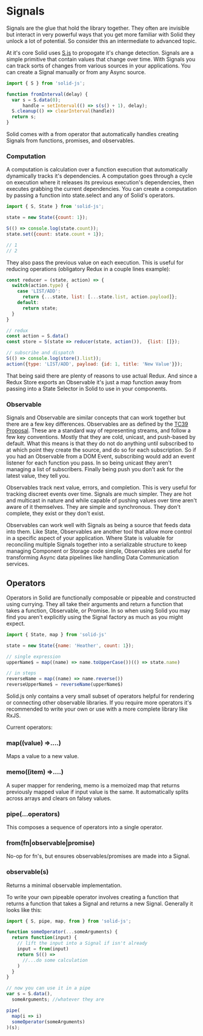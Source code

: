 # Signals

Signals are the glue that hold the library together. They often are invisible but interact in very powerful ways that you get more familiar with Solid they unlock a lot of potential. So consider this an intermediate to advanced topic.

At it's core Solid uses [S.js](https://github.com/adamhaile/S) to propogate it's change detection. Signals are a simple primitive that contain values that change over time. With Signals you can track sorts of changes from various sources in your applications. You can create a Signal manually or from any Async source.

```js
import { S } from 'solid-js';

function fromInterval(delay) {
  var s = S.data(0);
      handle = setInterval(() => s(s() + 1), delay);
  S.cleanup(() => clearInterval(handle))
  return s;
}
```
Solid comes with a from operator that automatically handles creating Signals from functions, promises, and observables.

### Computation

A computation is calculation over a function execution that automatically dynamically tracks it's dependencies. A computation goes through a cycle on execution where it releases its previous execution's dependencies, then executes grabbing the current dependencies. You can create a computation by passing a function into state.select and any of Solid's operators.

```js
import { S, State } from 'solid-js';

state = new State({count: 1});

S(() => console.log(state.count));
state.set({count: state.count + 1});

// 1
// 2
```

They also pass the previous value on each execution. This is useful for reducing operations (obligatory Redux in a couple lines example):

```js
const reducer = (state, action) => {
  switch(action.type) {
    case 'LIST/ADD':
      return {...state, list: [...state.list, action.payload]};
    default:
      return state;
  }
}

// redux
const action = S.data()
const store = S(state => reducer(state, action()),  {list: []});

// subscribe and dispatch
S(() => console.log(store().list));
action({type: 'LIST/ADD', payload: {id: 1, title: 'New Value'}});
```
That being said there are plenty of reasons to use actual Redux. And since a Redux Store exports an Observable it's just a map function away from passing into a State Selector in Solid to use in your components.

### Observable

Signals and Observable are similar concepts that can work together but there are a few key differences. Observables are as defined by the [TC39 Proposal](https://github.com/tc39/proposal-observable). These are a standard way of representing streams, and follow a few key conventions. Mostly that they are cold, unicast, and push-based by default. What this means is that they do not do anything until subscribed to at which point they create the source, and do so for each subscription. So if you had an Observable from a DOM Event, subscribing would add an event listener for each function you pass. In so being unicast they aren't managing a list of subscribers. Finally being push you don't ask for the latest value, they tell you.

Observables track next value, errors, and completion. This is very useful for tracking discreet events over time. Signals are much simpler. They are hot and multicast in nature and while capable of pushing values over time aren't aware of it themselves. They are simple and synchronous. They don't complete, they exist or they don't exist.

Observables can work well with Signals as being a source that feeds data into them. Like State, Observables are another tool that allow more control in a specific aspect of your application. Where State is valuable for reconciling multiple Signals together into a serializable structure to keep managing Component or Storage code simple, Observables are useful for transforming Async data pipelines like handling Data Communication services.

## Operators

Operators in Solid are functionally composable or pipeable and constructed using currying. They all take their arguments and return a function that takes a function, Observable, or Promise. In so when using Solid you may find you aren't explicitly using the Signal factory as much as you might expect.

```js
import { State, map } from 'solid-js'

state = new State({name: 'Heather', count: 1});

// single expression
upperName$ = map((name) => name.toUpperCase())(() => state.name)

// in steps
reverseName = map((name) => name.reverse())
reverseUpperName$ = reverseName(upperName$)
```

Solid.js only contains a very small subset of operators helpful for rendering or connecting other observable libraries. If you require more operators it's recommended to write your own or use with a more complete library like RxJS.

Current operators:

### map((value) =>....)
Maps a value to a new value.

### memo((item) =>....)
A super mapper for rendering, memo is a memoized map that returns previously mapped value if input value is the same. It automatically splits across arrays and clears on falsey values.

### pipe(...operators)
This composes a sequence of operators into a single operator.

### from(fn|observable|promise)
No-op for fn's, but ensures observables/promises are made into a Signal.

### observable(s)
Returns a minimal observable implementation.

To write your own pipeable operator involves creating a function that returns a function that takes a Signal and returns a new Signal. Generally it looks like this:

```js
import { S, pipe, map, from } from 'solid-js';

function someOperator(...someArguments) {
  return function(input) {
    // lift the input into a Signal if isn't already
    input = from(input)
    return S(() =>
      //...do some calculation
    )
  }
}

// now you can use it in a pipe
var s = S.data(),
  someArguments; //whatever they are

pipe(
  map(i => i)
  someOperator(someArguments)
)(s);
```